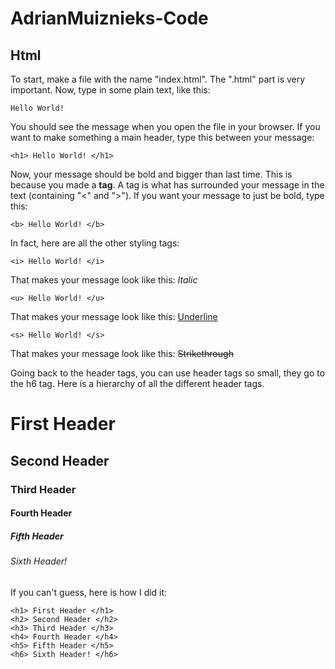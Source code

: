 # AdrianMuiznieks-Code

## Html
To start, make a file with the name "index.html". The ".html" part is very important. Now, type in some plain text, like this:
    
    Hello World!

You should see the message when you open the file in your browser.
If you want to make something a main header, type this between your message:

    <h1> Hello World! </h1>

Now, your message should be bold and bigger than last time. This is because you made a <b>tag</b>. A tag is what has surrounded your message in the text (containing "<" and ">"). If you want your message to just be bold, type this:

    <b> Hello World! </b> 

In fact, here are all the other styling tags:

    <i> Hello World! </i> 
That makes your message look like this: <i>Italic</i>

    <u> Hello World! </u> 
That makes your message look like this: <u>Underline</u>

    <s> Hello World! </s> 
That makes your message look like this: <s>Strikethrough</s>

Going back to the header tags, you can use header tags so small, they go to the h6 tag. Here is a hierarchy of all the different header tags.

<h1>First Header</h1>
<h2>Second Header</h2>
<h3>Third Header</h3>
<h4>Fourth Header</h4>
<h5>Fifth Header</h5>
<h6>Sixth Header!</h6>

If you can't guess, here is how I did it:

    <h1> First Header </h1>
    <h2> Second Header </h2>
    <h3> Third Header </h3>
    <h4> Fourth Header </h4>
    <h5> Fifth Header </h5>
    <h6> Sixth Header! </h6>
